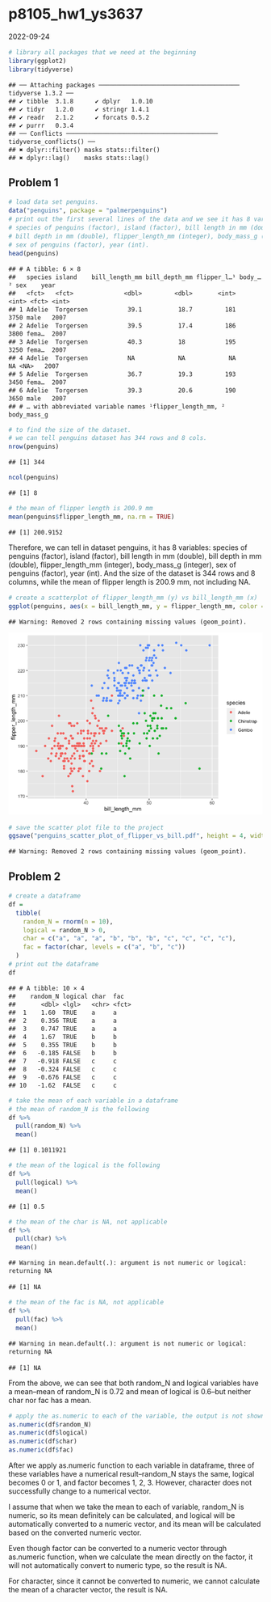 p8105_hw1_ys3637
================
2022-09-24

``` r
# library all packages that we need at the beginning
library(ggplot2)
library(tidyverse)
```

    ## ── Attaching packages ─────────────────────────────────────── tidyverse 1.3.2 ──
    ## ✔ tibble  3.1.8      ✔ dplyr   1.0.10
    ## ✔ tidyr   1.2.0      ✔ stringr 1.4.1 
    ## ✔ readr   2.1.2      ✔ forcats 0.5.2 
    ## ✔ purrr   0.3.4      
    ## ── Conflicts ────────────────────────────────────────── tidyverse_conflicts() ──
    ## ✖ dplyr::filter() masks stats::filter()
    ## ✖ dplyr::lag()    masks stats::lag()

## Problem 1

``` r
# load data set penguins.
data("penguins", package = "palmerpenguins")
# print out the first several lines of the data and we see it has 8 variables:
# species of penguins (factor), island (factor), bill length in mm (double),
# bill depth in mm (double), flipper_length_mm (integer), body_mass_g (integer),
# sex of penguins (factor), year (int).
head(penguins)
```

    ## # A tibble: 6 × 8
    ##   species island    bill_length_mm bill_depth_mm flipper_l…¹ body_…² sex    year
    ##   <fct>   <fct>              <dbl>         <dbl>       <int>   <int> <fct> <int>
    ## 1 Adelie  Torgersen           39.1          18.7         181    3750 male   2007
    ## 2 Adelie  Torgersen           39.5          17.4         186    3800 fema…  2007
    ## 3 Adelie  Torgersen           40.3          18           195    3250 fema…  2007
    ## 4 Adelie  Torgersen           NA            NA            NA      NA <NA>   2007
    ## 5 Adelie  Torgersen           36.7          19.3         193    3450 fema…  2007
    ## 6 Adelie  Torgersen           39.3          20.6         190    3650 male   2007
    ## # … with abbreviated variable names ¹​flipper_length_mm, ²​body_mass_g

``` r
# to find the size of the dataset.
# we can tell penguins dataset has 344 rows and 8 cols.
nrow(penguins)
```

    ## [1] 344

``` r
ncol(penguins)
```

    ## [1] 8

``` r
# the mean of flipper length is 200.9 mm
mean(penguins$flipper_length_mm, na.rm = TRUE)
```

    ## [1] 200.9152

Therefore, we can tell in dataset penguins, it has 8 variables: species
of penguins (factor), island (factor), bill length in mm (double), bill
depth in mm (double), flipper_length_mm (integer), body_mass_g
(integer), sex of penguins (factor), year (int). And the size of the
dataset is 344 rows and 8 columns, while the mean of flipper length is
200.9 mm, not including NA.

``` r
# create a scatterplot of flipper_length_mm (y) vs bill_length_mm (x)
ggplot(penguins, aes(x = bill_length_mm, y = flipper_length_mm, color = species)) + geom_point()
```

    ## Warning: Removed 2 rows containing missing values (geom_point).

![](p8105_hw1_ys3637_files/figure-gfm/unnamed-chunk-3-1.png)<!-- -->

``` r
# save the scatter plot file to the project
ggsave("penguins_scatter_plot_of_flipper_vs_bill.pdf", height = 4, width = 6)
```

    ## Warning: Removed 2 rows containing missing values (geom_point).

## Problem 2

``` r
# create a dataframe
df = 
  tibble(
    random_N = rnorm(n = 10),
    logical = random_N > 0,
    char = c("a", "a", "a", "b", "b", "b", "c", "c", "c", "c"),
    fac = factor(char, levels = c("a", "b", "c"))
  )
# print out the dataframe
df
```

    ## # A tibble: 10 × 4
    ##    random_N logical char  fac  
    ##       <dbl> <lgl>   <chr> <fct>
    ##  1    1.60  TRUE    a     a    
    ##  2    0.356 TRUE    a     a    
    ##  3    0.747 TRUE    a     a    
    ##  4    1.67  TRUE    b     b    
    ##  5    0.355 TRUE    b     b    
    ##  6   -0.185 FALSE   b     b    
    ##  7   -0.918 FALSE   c     c    
    ##  8   -0.324 FALSE   c     c    
    ##  9   -0.676 FALSE   c     c    
    ## 10   -1.62  FALSE   c     c

``` r
# take the mean of each variable in a dataframe
# the mean of random_N is the following
df %>%
  pull(random_N) %>%
  mean()
```

    ## [1] 0.1011921

``` r
# the mean of the logical is the following
df %>%
  pull(logical) %>%
  mean()
```

    ## [1] 0.5

``` r
# the mean of the char is NA, not applicable
df %>%
  pull(char) %>%
  mean()
```

    ## Warning in mean.default(.): argument is not numeric or logical: returning NA

    ## [1] NA

``` r
# the mean of the fac is NA, not applicable
df %>%
  pull(fac) %>%
  mean()
```

    ## Warning in mean.default(.): argument is not numeric or logical: returning NA

    ## [1] NA

From the above, we can see that both random_N and logical variables have
a mean–mean of random_N is 0.72 and mean of logical is 0.6–but neither
char nor fac has a mean.

``` r
# apply the as.numeric to each of the variable, the output is not shown
as.numeric(df$random_N)
as.numeric(df$logical)
as.numeric(df$char)
as.numeric(df$fac)
```

After we apply as.numeric function to each variable in dataframe, three
of these variables have a numerical result–random_N stays the same,
logical becomes 0 or 1, and factor becomes 1, 2, 3. However, character
does not successfully change to a numerical vector.

I assume that when we take the mean to each of variable, random_N is
numeric, so its mean definitely can be calculated, and logical will be
automatically converted to a numeric vector, and its mean will be
calculated based on the converted numeric vector.

Even though factor can be converted to a numeric vector through
as.numeric function, when we calculate the mean directly on the factor,
it will not automatically convert to numeric type, so the result is NA.

For character, since it cannot be converted to numeric, we cannot
calculate the mean of a character vector, the result is NA.
